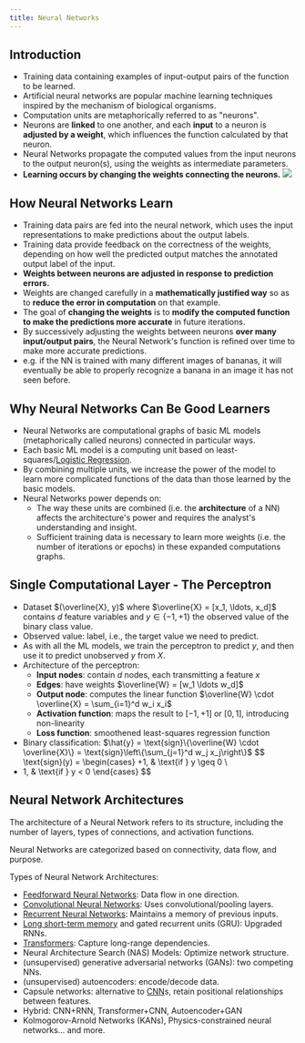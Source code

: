 ```yaml
---
title: Neural Networks
---
```


## Introduction
- Training data containing examples of input-output pairs of the function to be learned.
- Artificial neural networks are popular machine learning techniques inspired by the mechanism of biological organisms.
- Computation units are metaphorically referred to as "neurons".
- Neurons are **linked** to one another, and each **input** to a neuron is **adjusted by a weight**, which influences the function calculated by that neuron.
- Neural Networks propagate the computed values from the input neurons to the output neuron(s), using the weights as intermediate parameters.
- **Learning occurs by changing the weights connecting the neurons.**
![](../attachments/cleanshot-2025-03-02-at-2211592x.png)
## How Neural Networks Learn
- Training data pairs are fed into the neural network, which uses the input representations to make predictions about the output labels.
- Training data provide feedback on the correctness of the weights, depending on how well the predicted output matches the annotated output label of the input.
- **Weights between neurons are adjusted in response to prediction errors.**
- Weights are changed carefully in a **mathematically justified way** so as to **reduce the error in computation** on that example.
- The goal of **changing the weights** is to **modify the computed function to make the predictions more accurate** in future iterations.
- By successively adjusting the weights between neurons **over many input/output pairs**, the Neural Network's function is refined over time to make more accurate predictions.
- e.g. if the NN is trained with many different images of bananas, it will eventually be able to properly recognize a banana in an image it has not seen before.
## Why Neural Networks Can Be Good Learners
- Neural Networks are computational graphs of basic ML models (metaphorically called neurons) connected in particular ways.
- Each basic ML model is a computing unit based on least-squares/[Logistic Regression](/machine-learning-foundations/logistic-regression).
- By combining multiple units, we increase the power of the model to learn more complicated functions of the data than those learned by the basic models.
- Neural Networks power depends on:
	- The way these units are combined (i.e. the **architecture** of a NN) affects the architecture's power and requires the analyst's understanding and insight.
	- Sufficient training data is necessary to learn more weights (i.e. the number of iterations or epochs) in these expanded computations graphs.
## Single Computational Layer - The Perceptron
- Dataset $(\overline{X}, y)$ where $\overline{X} = [x_1, \ldots, x_d]$ contains $d$ feature variables and $y \in \{-1, +1\}$ the observed value of the binary class value.
- Observed value: label, i.e., the target value we need to predict.
- As with all the ML models, we train the perceptron to predict $y$, and then use it to predict unobserved $y$ from $X$.
- Architecture of the perceptron:
	- **Input nodes**: contain $d$ nodes, each transmitting a feature $x$
	- **Edges**: have weights $\overline{W} = [w_1 \ldots w_d]$
	- **Output node**: computes the linear function $\overline{W} \cdot \overline{X} = \sum_{i=1}^d w_i x_i$
	- **Activation function**: maps the result to $[-1, +1]$ or $[0, 1]$, introducing non-linearity
	- **Loss function**: smoothened least-squares regression function
- Binary classification: $\hat{y} = \text{sign}\{\overline{W} \cdot \overline{X}\} = \text{sign}\left\{\sum_{j=1}^d w_j x_j\right\}$
$$
\text{sign}(y) =
\begin{cases}
+1, & \text{if } y \geq 0 \\
- 1, & \text{if } y < 0
\end{cases}
$$
## Neural Network Architectures
The architecture of a Neural Network refers to its structure, including the number of layers, types of connections, and activation functions.

Neural Networks are categorized based on connectivity, data flow, and purpose.

Types of Neural Network Architectures:
- [Feedforward Neural Networks](/machine-learning-foundations/feedforward-neural-networks): Data flow in one direction.
- [Convolutional Neural Networks](/machine-learning-foundations/convolutional-neural-networks): Uses convolutional/pooling layers.
- [Recurrent Neural Networks](/machine-learning-foundations/recurrent-neural-networks): Maintains a memory of previous inputs.
- [Long short-term memory](/machine-learning-foundations/long-short-term-memory) and gated recurrent units (GRU): Upgraded RNNs.
- [Transformers](/machine-learning-foundations/transformers): Capture long-range dependencies.
- Neural Architecture Search (NAS) Models: Optimize network structure.
- (unsupervised) generative adversarial networks (GANs): two competing NNs.
- (unsupervised) autoencoders: encode/decode data.
- Capsule networks: alternative to [CNN](/machine-learning-foundations/convolutional-neural-networks)s, retain positional relationships between features.
- Hybrid: CNN+RNN, Transformer+CNN, Autoencoder+GAN
- Kolmogorov-Arnold Networks (KANs), Physics-constrained neural networks... and more.